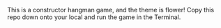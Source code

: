 This is a constructor hangman game, and the theme is flower! Copy this repo down onto your local and run the game in the Terminal. 